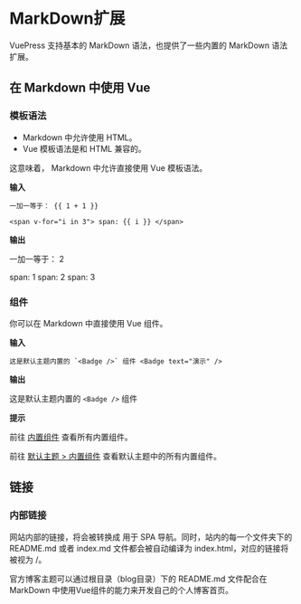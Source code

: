 # MarkDown扩展

VuePress 支持基本的 MarkDown 语法，也提供了一些内置的 MarkDown 语法扩展。

## 在 Markdown 中使用 Vue

### 模板语法

- Markdown 中允许使用 HTML。
- Vue 模板语法是和 HTML 兼容的。

这意味着， Markdown 中允许直接使用 Vue 模板语法。

**输入**

```
一加一等于： {{ 1 + 1 }}

<span v-for="i in 3"> span: {{ i }} </span>
```

**输出**

一加一等于： 2

span: 1 span: 2 span: 3

### 组件

你可以在 Markdown 中直接使用 Vue 组件。

**输入**

```
这是默认主题内置的 `<Badge />` 组件 <Badge text="演示" />
```

**输出**

这是默认主题内置的 `<Badge />` 组件<Badge text="演示"></Badge>

**提示**

前往 [内置组件](https://v2.vuepress.vuejs.org/zh/reference/components.html) 查看所有内置组件。

前往 [默认主题 > 内置组件](https://v2.vuepress.vuejs.org/zh/reference/default-theme/components.html) 查看默认主题中的所有内置组件。

## 链接

### 内部链接

网站内部的链接，将会被转换成 <router-link> 用于 SPA 导航。同时，站内的每一个文件夹下的 README.md 或者 index.md 文件都会被自动编译为 index.html，对应的链接将被视为 /。

官方博客主题可以通过根目录（blog目录）下的 README.md 文件配合在 MarkDown 中使用Vue组件的能力来开发自己的个人博客首页。